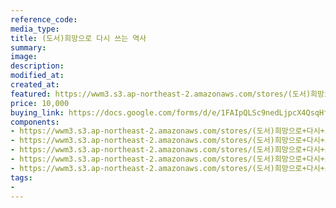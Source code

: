 ```yaml
---
reference_code:
media_type:
title: (도서)희망으로 다시 쓰는 역사
summary:
image:
description:
modified_at:
created_at:
featured: https://wwm3.s3.ap-northeast-2.amazonaws.com/stores/(도서)희망으로+다시+쓰는+역사/1.+희망으로.png
price: 10,000
buying_link: https://docs.google.com/forms/d/e/1FAIpQLSc9nedLjpcX4QsqHfsDClSUvnY_z8JjKZMrkfDJmnqozNUliA/viewform
components:
- https://wwm3.s3.ap-northeast-2.amazonaws.com/stores/(도서)희망으로+다시+쓰는+역사/02_희망으로쓰는역사+(4)r.jpg
- https://wwm3.s3.ap-northeast-2.amazonaws.com/stores/(도서)희망으로+다시+쓰는+역사/1.+희망으로.png
- https://wwm3.s3.ap-northeast-2.amazonaws.com/stores/(도서)희망으로+다시+쓰는+역사/2.+희망으로2.png
- https://wwm3.s3.ap-northeast-2.amazonaws.com/stores/(도서)희망으로+다시+쓰는+역사/02_희망으로쓰는역사+(5)r.jpg
- https://wwm3.s3.ap-northeast-2.amazonaws.com/stores/(도서)희망으로+다시+쓰는+역사/02_희망으로쓰는역사+(6)r.jpg
tags:
-
---
```

